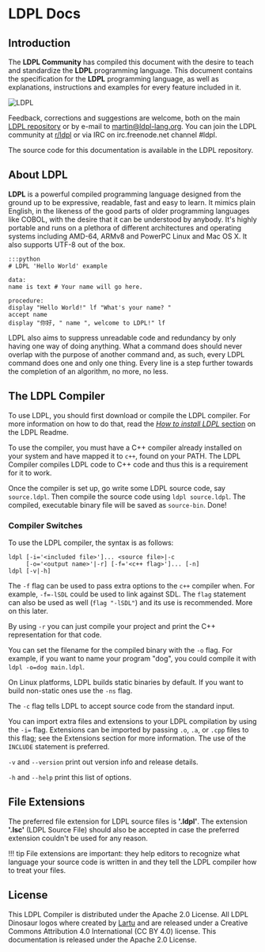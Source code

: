 # LDPL Docs

## Introduction

The **LDPL Community** has compiled this document with the desire to teach
and standardize the **LDPL** programming language. This document contains the
specification for the **LDPL** programming language, as well as explanations,
instructions and examples for every feature included in it.

![LDPL](https://raw.githubusercontent.com/Lartu/ldpl/master/images/reference-logo.png)

Feedback, corrections and suggestions are welcome, both on the main 
[LDPL repository](https://github.com/Lartu/ldpl)
or by e-mail to [martin@ldpl-lang.org](mailto:martin@ldpl-lang.org).
You can join the LDPL community at [r/ldpl](https://reddit.com/r/ldpl)
or via IRC on irc.freenode.net channel #ldpl.

The source code for this documentation is available in the LDPL repository.

## About LDPL

**LDPL** is a powerful compiled programming language designed from the
ground up to be expressive, readable, fast and easy to learn. It mimics plain
English, in the likeness of the good parts of older programming languages like
COBOL, with the desire that it can be understood by anybody. It's highly
portable and runs on a plethora of different architectures and operating
systems including AMD-64, ARMv8 and PowerPC Linux and Mac OS X. It also
supports UTF-8 out of the box.
    
    :::python
    # LDPL 'Hello World' example
    
    data:
    name is text # Your name will go here.
    
    procedure:
    display "Hello World!" lf "What's your name? "
    accept name
    display "你好, " name ", welcome to LDPL!" lf

LDPL also aims to suppress unreadable code and redundancy by only having one
way of doing anything. What a command does should never overlap with the
purpose of another command and, as such, every LDPL command does one and only
one thing. Every line is a step further towards the completion of an algorithm,
no more, no less.

## The LDPL Compiler

To use LDPL, you should first download or compile the LDPL compiler.
For more information on how to do that, read the
[*How to install LDPL* section](https://github.com/Lartu/ldpl#-how-to-install-ldpl)
on the LDPL Readme.

To use the compiler, you must have a C++ compiler already installed on your
system and have mapped it to `c++`, found on your PATH. The LDPL Compiler
compiles LDPL code to C++ code and thus this is a requirement for it to work.

Once the compiler is set up, go write some LDPL source code, say `source.ldpl`.
Then compile the source code using `ldpl source.ldpl`. The compiled, executable
binary file will be saved as `source-bin`. Done!

### Compiler Switches

To use the LDPL compiler, the syntax is as follows:

    ldpl [-i='<included file>']... <source file>|-c
         [-o='<output name>'|-r] [-f='<c++ flag>']... [-n]
    ldpl [-v|-h]

The `-f` flag can be used to pass extra options to the `c++` compiler when. For
example, `-f=-lSDL` could be used to link against SDL. The `flag` statement can
also be used as well (`flag "-lSDL"`) and its use is recommended. More on this
later.

By using `-r` you can just compile your project and print the C++ representation
for that code.

You can set the filename for the compiled binary with the `-o` flag. For
example, if you want to name your program "dog", you could compile it with
`ldpl -o=dog main.ldpl`.

On Linux platforms, LDPL builds static binaries by default. If you want to
build non-static ones use the `-ns` flag.

The `-c` flag tells LDPL to accept source code from the standard input.

 
You can import extra files and extensions to your LDPL compilation by using the
`-i=` flag. Extensions can be imported by passing `.o`, `.a`, or `.cpp` files
to this flag; see the Extensions section for more information. The use of the
`INCLUDE` statement is preferred.

`-v` and `--version` print out version info and release details.

`-h` and `--help` print this list of options.

## File Extensions

The preferred file extension for LDPL source files is **'.ldpl'**.
The extension **'.lsc'** (LDPL Source File) should also be accepted in case
the preferred extension couldn't be used for any reason.

!!! tip
    File extensions are important: they help editors to recognize what language
    your source code is written in and they tell the LDPL compiler how to treat
    your files.
    
## License

This LDPL Compiler is distributed under the Apache 2.0 License.
All LDPL Dinosaur logos where created by [Lartu](https://lartu.net) and are
released under a Creative Commons Attribution 4.0 International (CC BY 4.0)
license. This documentation is released under the Apache 2.0 License.


